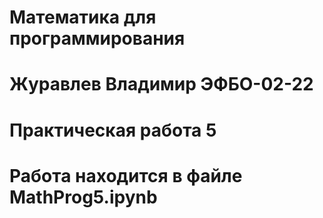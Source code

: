 # Математика для программирования
# Журавлев Владимир ЭФБО-02-22

# Практическая работа 5
# Работа находится в файле MathProg5.ipynb
